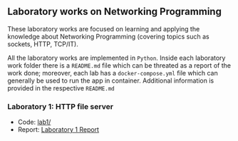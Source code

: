 ## Laboratory works on Networking Programming

These laboratory works are focused on learning and applying the knowledge about Networking Programming (covering topics such as sockets, HTTP, TCP/IT). 

All the laboratory works are implemented in `Python`. Inside each laboratory work folder there is a `README.md` file which can be threated as a report of the work done; moreover, each lab has a `docker-compose.yml` file which can generally be used to run the app in container. Additional information is provided in the respective `README.md`

### Laboratory 1: HTTP file server

- Code: [lab1/](lab1/)
- Report: [Laboratory 1 Report](lab1/README.md)

